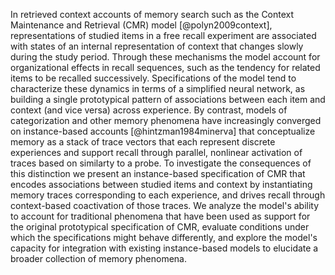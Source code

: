 In retrieved context accounts of memory search such as the Context Maintenance and Retrieval (CMR) model [@polyn2009context], representations of studied items in a free recall experiment are associated with states of an internal representation of context that changes slowly during the study period. Through these mechanisms the model account for organizational effects in recall sequences, such as the tendency for related items to be recalled successively. Specifications of the model tend to characterize these dynamics in terms of a simplified neural network, as building a single prototypical pattern of associations between each item and context (and vice versa) across experience. By contrast, models of categorization and other memory phenomena have increasingly converged on instance-based accounts [@hintzman1984minerva] that conceptualize memory as a stack of trace vectors that each represent discrete experiences and support recall through parallel, nonlinear activation of traces based on similarty to a probe. To investigate the consequences of this distinction we present an instance-based specification of CMR that encodes associations between studied items and context by instantiating memory traces corresponding to each experience, and drives recall through context-based coactivation of those traces. We analyze the model's ability to account for traditional phenomena that have been used as support for the original prototypical specification of CMR, evaluate conditions under which the specifications might behave differently, and explore the model's capacity for integration with existing instance-based models to elucidate a broader collection of memory phenomena.